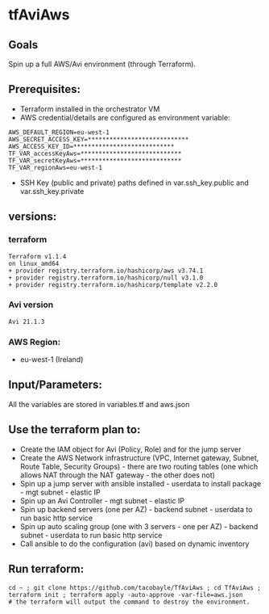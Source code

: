 # tfAviAws

## Goals
Spin up a full AWS/Avi environment (through Terraform).

## Prerequisites:
- Terraform installed in the orchestrator VM
- AWS credential/details are configured as environment variable:
```
AWS_DEFAULT_REGION=eu-west-1
AWS_SECRET_ACCESS_KEY=****************************
AWS_ACCESS_KEY_ID=****************************
TF_VAR_accessKeyAws=****************************
TF_VAR_secretKeyAws=****************************
TF_VAR_regionAws=eu-west-1
```
- SSH Key (public and private) paths defined in var.ssh_key.public and var.ssh_key.private

## versions:

### terraform
```
Terraform v1.1.4
on linux_amd64
+ provider registry.terraform.io/hashicorp/aws v3.74.1
+ provider registry.terraform.io/hashicorp/null v3.1.0
+ provider registry.terraform.io/hashicorp/template v2.2.0
```

### Avi version
```
Avi 21.1.3
```

### AWS Region:
- eu-west-1 (Ireland)

## Input/Parameters:
All the variables are stored in variables.tf and aws.json

## Use the terraform plan to:
- Create the IAM object for Avi (Policy, Role) and for the jump server
- Create the AWS Network infrastructure (VPC, Internet gateway, Subnet, Route Table, Security Groups) - there are two routing tables (one which allows NAT through the NAT gateway - the other does not)
- Spin up a jump server with ansible installed - userdata to install package - mgt subnet - elastic IP
- Spin up an Avi Controller - mgt subnet - elastic IP
- Spin up backend servers (one per AZ) - backend subnet - userdata to run basic http service
- Spin up auto scaling group (one with 3 servers - one per AZ) - backend subnet - userdata to run basic http service
- Call ansible to do the configuration (avi) based on dynamic inventory

## Run terraform:
```
cd ~ ; git clone https://github.com/tacobayle/TfAviAws ; cd TfAviAws ; terraform init ; terraform apply -auto-approve -var-file=aws.json
# the terraform will output the command to destroy the environment.
```
